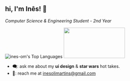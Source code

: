## hi, I'm Inês! 🌷
*Computer Science & Engineering Student - 2nd Year*

![ines-om's Top Languages](https://github-readme-stats.vercel.app/api/top-langs/?username=ines-om&theme=omni&show_icons=false&hide_border=true&layout=compact) <img src="https://media3.giphy.com/media/leuNkvf9pE6loEnjnb/source.gif" width="200" height="100"> 



- 🗨️: ask me about my __ui design__ & __star wars__ hot takes.
- 💌: reach me at inesolimartins@gmail.com
